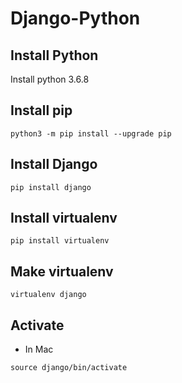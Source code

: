# Django-Python

## Install Python 

Install python 3.6.8

## Install pip

```terminal
python3 -m pip install --upgrade pip
```

## Install Django

```terminal
pip install django
```

## Install virtualenv

```terminal
pip install virtualenv
```

## Make virtualenv

```terminal
virtualenv django
```

## Activate 

* In Mac
  
```terminal
source django/bin/activate
```

